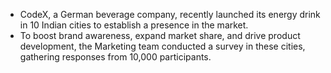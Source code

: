 - CodeX, a German beverage company, recently launched its energy drink in 10 Indian cities to establish a presence in the market.
- To boost brand awareness, expand market share, and drive product development, the Marketing team conducted a survey in these cities, gathering responses from 10,000 participants.
